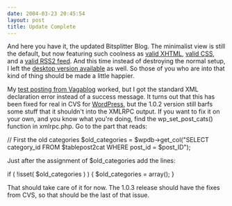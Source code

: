 ```yaml
---
date: 2004-03-23 20:45:54
layout: post
title: Update Complete
---
```


And here you have it, the updated Bitsplitter Blog. The minimalist view is still the default, but now featuring such coolness as [valid XHTML](http://validator.w3.org/check?uri=http%3A%2F%2Fwww.bitsplitter.net%2Fblog%2F), [valid CSS](http://jigsaw.w3.org/css-validator/validator?uri=http://www.bitsplitter.net/blog/), and a [valid RSS2 feed](http://rss.scripting.com/?url=http%3A%2F%2Fwww.bitsplitter.net%2Fblog%2Fwp-rss2.php). And this time instead of destroying the normal setup, I left the [desktop version available](http://www.bitsplitter.net/blog/desktop.php) as well. So those of you who are into that kind of thing should be made a little happier.

My [test posting from Vagablog](http://www.bitsplitter.net/blog/index.php?p=204) worked, but I got the standard XML declaration error instead of a success message. It turns out that this has been fixed for real in CVS for [WordPress](http://wordpress.org), but the 1.0.2 version still barfs some stuff that it shouldn't into the XMLRPC output. If you want to fix it on your own, and you know what you're doing, find the wp_set_post_cats() function in xmlrpc.php. Go to the part that reads:


> 
// First the old categories
$old_categories = $wpdb->get_col("SELECT category_id FROM $tablepost2cat WHERE post_id = $post_ID");



Just after the assignment of $old_categories add the lines:


> 
if ( !isset( $old_categories ) ) {
$old_categories = array();
}



That should take care of it for now. The 1.0.3 release should have the fixes from CVS, so that should be the last of that issue.

